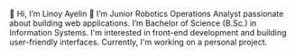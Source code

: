 👋 Hi, I’m Linoy Ayelin
👀 I’m Junior Robotics Operations Analyst passionate about building web applications.
I’m Bachelor of Science (B.Sc.) in Information Systems.
I'm interested in front-end development and building user-friendly interfaces.
Currently, I'm working on a personal project.
